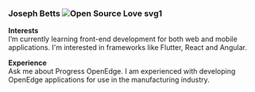 ### Joseph Betts ![Open Source Love svg1](https://badges.frapsoft.com/os/v1/open-source.svg?v=103)

**Interests**<br>
I’m currently learning front-end development for both web and mobile applications. I'm interested in frameworks like Flutter, React and Angular. 

**Experience**<br>
Ask me about Progress OpenEdge. I am experienced with developing OpenEdge applications for use in the manufacturing industry.
